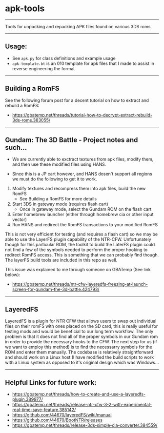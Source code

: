 # apk-tools
----
Tools for unpacking and repacking APK files found on various 3DS roms

---
## Usage:

* See ```apk.py``` for class definitions and example usage
* ```apk-template.bt``` is an 010 template for apk files that I made to assist in reverse engineering the format 

----
## Building a RomFS

See the following forum post for a decent tutorial on how to extract and rebuild a RomFS:

* https://gbatemp.net/threads/tutorial-how-to-decrypt-extract-rebuild-3ds-roms.383055/

----
## Gundam: The 3D Battle - Project notes and such...

* We are currently able to exctract textures from apk files, modify them, and then use these modified files using HANS.

* Since this is a JP cart however, and HANS dosen't support all regions we must do the following to get it to work.

1. Modify textures and recompress them into apk files, build the new RomFS
    * See Building a RomFS for more details
2. Start 3DS in gateway mode (requires flash cart)
    * Once in gateway mode, select the Gundam ROM on the flash cart
3. Enter homebrew launcher (either through  homebrew cia or other input vector)
4. Run HANS and redirect the RomFS transactions to your modified RomFS

This is not very efficient for testing (and requires a flash cart) so we may be able to use the LayerFS plugin capability of the NTR-CFW. Unfortunately though for this particular ROM, the toolkit to build the LaterFS plugin could not find a few of the symbols needed to perform the proper hooking to redirect RomFS access. This is something that we can probably find though. The layerFS build tools are included in this repo as well.

This issue was explained to me through someone on GBATemp (See link below):

* https://gbatemp.net/threads/ntr-cfw-layeredfs-freezing-at-launch-screen-for-gundam-the-3d-battle.424793/

----
## LayeredFS

LayeredFS is a plugin for NTR CFW that allows users to swap out individual files on their romFS with ones placed on the SD card, this is really useful for testing mods and would be beneficial to our long term workflow. The only problem is that it does not find all of the proper symbols in our Gundam rom in order to provide the necessary hooks to the CFW. The next step for us (if we want to employ this method) is to find the necessarry symbols for the ROM and enter them manually. The codebase is relatively straightforward and should work on a Linux host (I have modified the build scripts to work with a Linux system as opposed to it's original design which was Windows...

---
## Helpful Links for future work:
* https://gbatemp.net/threads/how-to-create-and-use-a-layeredfs-plugin.389977/
* https://gbatemp.net/threads/release-ntr-cfw-3-2-with-experimental-real-time-save-feature.385142/
* https://github.com/44670/layeredFS/wiki/manual
* https://github.com/44670/BootNTR/releases
* https://gbatemp.net/threads/release-3ds-simple-cia-converter.384559/
